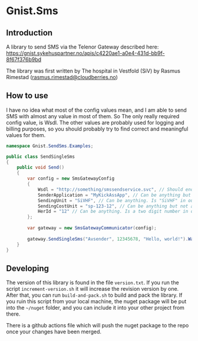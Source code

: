 # Gnist.Sms

## Introduction

A library to send SMS via the Telenor Gateway described
here: https://gnist.sykehuspartner.no/apis/c4220ae1-a0e4-431d-bb9f-8f67f376b9bd

The library was first written by The hospital in Vestfold (SiV) by Rasmus Rimestad (rasmus.rimestad@cloudberries.no)

## How to use

I have no idea what most of the config values mean, and I am able to send SMS with almost any value in most of them. So
The only really required config value, is Wsdl. The other values are probably used for logging and billing purposes, so
you should probably try to find correct and meaningful values for them.

```csharp
namespace Gnist.SendSms.Examples;

public class SendSingleSms
{
    public void Send()
    {
        var config = new SmsGatewayConfig
        {
            Wsdl = "http://something/smssendservice.svc", // Should end with "smssendservice.svc"
            SenderApplication = "MyKickAssApp", // Can be anything but not an empty string.
            SendingUnit = "SiVHF", // Can be anything. Is "SiVHF" in our config.
            SendingCostUnit = "sp-123-12", // Can be anything but not an empty string. Follows this format in our config: "sp-123-12"
            HerId = "12" // Can be anything. Is a two digit number in our config
        };
    
        var gateway = new SmsGatewayCommunicator(config);
       
        gateway.SendSingleSms("Avsender", 12345678, "Hello, world!").Wait();
    }
}
```

## Developing

The version of this library is found in the file `version.txt`. If you run the script `increment-version.sh` it will
increase the revision version by one. After that, you can run `build-and-pack.sh` to build and pack the library. If you
ruin this script from your local machine, the nuget package will be put into the `~/nuget` folder, and you can include
it into your other project from there.

There is a github actions file which will push the nuget package to the repo once your changes have been merged. 




 